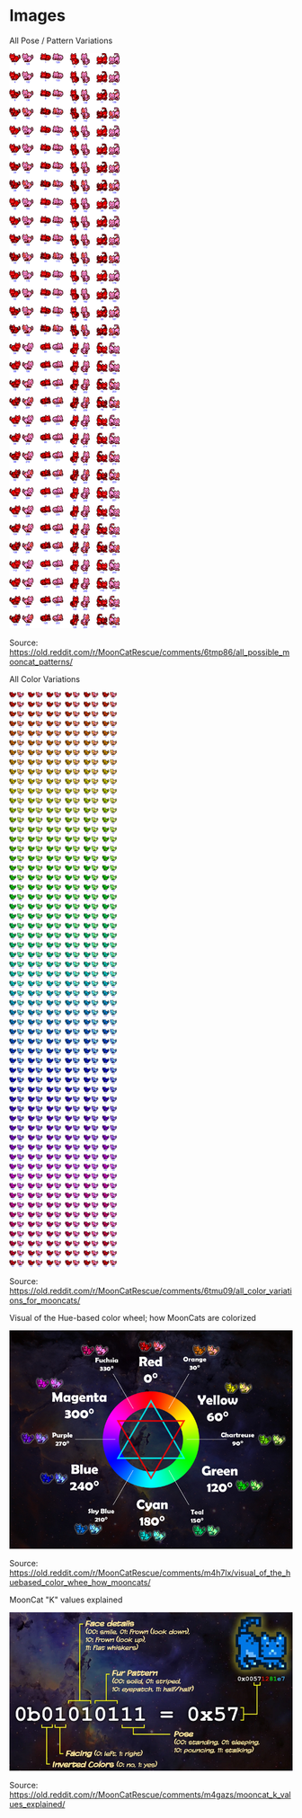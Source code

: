 # Images


All Pose / Pattern Variations

![](mooncatrescue-patterns.png)

Source: <https://old.reddit.com/r/MoonCatRescue/comments/6tmp86/all_possible_mooncat_patterns/>



All Color Variations

![](mooncatrescue-colors.png)

Source: <https://old.reddit.com/r/MoonCatRescue/comments/6tmu09/all_color_variations_for_mooncats/>



Visual of the Hue-based color wheel; how MoonCats are colorized

![](mooncatrescue-hues.png)

Source: <https://old.reddit.com/r/MoonCatRescue/comments/m4h7lx/visual_of_the_huebased_color_whee_how_mooncats/>


MoonCat "K" values explained

![](mooncatrescue-k.png)

Source: <https://old.reddit.com/r/MoonCatRescue/comments/m4gazs/mooncat_k_values_explained/>

